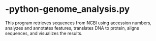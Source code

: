 # -python-genome_analysis.py
This program retrieves sequences from NCBI using accession numbers, analyzes and annotates features, translates DNA to protein, aligns sequences, and visualizes the results.
